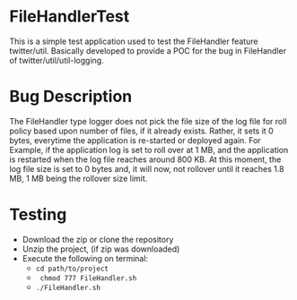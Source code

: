 # FileHandlerTest

This is a simple test application used to test the FileHandler feature twitter/util. Basically developed to provide a POC for the bug in FileHandler of twitter/util/util-logging.

# Bug Description

The FileHandler type logger does not pick the file size of the log file for roll policy based upon number of files, if it already exists. Rather, it sets it 0 bytes, everytime the application is re-started or deployed again. For Example, if the application log is set to roll over at 1 MB, and the application is restarted when the log file reaches around 800 KB. At this moment, the log file size is set to 0 bytes and, it will now, not rollover until it reaches 1.8 MB, 1 MB being the rollover size limit.

# Testing
  - Download the zip or clone the repository
  - Unzip the project, (if zip was downloaded)
  - Execute the following on terminal:
    - ```cd path/to/project```
    - ``` chmod 777 FileHandler.sh```
    - ```./FileHandler.sh```
